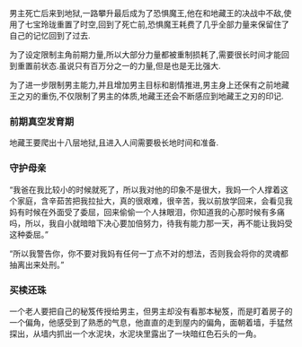 男主死亡后来到地狱,一路攀升最后成为了恐惧魔王,他在和地藏王的决战中不敌,使用了七宝玲珑重置了时空,回到了死亡前,恐惧魔王耗费了几乎全部力量来保留住了自己的记忆回到了过去.

为了设定限制主角前期力量,所以大部分力量都被重制损耗了,需要很长时间才能回到重置前状态.虽说只有百万分之一的力量,但是也是无比强大.

为了进一步限制男主能力,并且增加男主目标和剧情推进,男主身上还保有之前地藏王之刃的重伤,不仅限制了男主的体质,地藏王还会不断感应到地藏王之刃的印记.

### 前期真空发育期

地藏王要爬出十八层地狱,且进入人间需要极长地时间和准备.

### 守护母亲

“我爸在我比较小的时候就死了，所以我对他的印象不是很大，我妈一个人撑着这个家庭，含辛茹苦把我拉扯大，真的很艰难，很辛苦，我以前放学回来，会看见我妈有时候在外面受了委屈，回来偷偷一个人抹眼泪，你知道我的心那时候有多痛吗，所以，我自小就暗暗下决心要加倍努力，待我有能力那一天，再不能让我妈受这种委屈。”

“所以我警告你，你不要对我妈有任何一丁点不对的想法，否则我会将你的灵魂都抽离出来处刑。”

### 买椟还珠

一个老人要把自己的秘笈传授给男主，但男主却没有看那本秘笈，而是盯着房子的一个偏角，他感受到了熟悉的气息，他直直的走到屋内的偏角，面朝着墙，手猛然探出，从墙内抓出一个水泥块，水泥块里露出了一块暗红色石头的一角。
